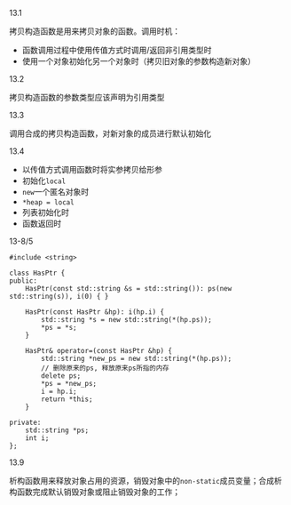 13.1

拷贝构造函数是用来拷贝对象的函数。调用时机：

- 函数调用过程中使用传值方式时调用/返回非引用类型时
- 使用一个对象初始化另一个对象时（拷贝旧对象的参数构造新对象）

13.2

拷贝构造函数的参数类型应该声明为引用类型

13.3

调用合成的拷贝构造函数，对新对象的成员进行默认初始化

13.4

- 以传值方式调用函数时将实参拷贝给形参
- 初始化`local`
- `new`一个匿名对象时
- `*heap = local`
- 列表初始化时
- 函数返回时

13-8/5

```
#include <string>

class HasPtr {
public:
    HasPtr(const std::string &s = std::string()): ps(new std::string(s)), i(0) { }

    HasPtr(const HasPtr &hp): i(hp.i) {
        std::string *s = new std::string(*(hp.ps));
        *ps = *s;
    }

    HasPtr& operator=(const HasPtr &hp) {
        std::string *new_ps = new std::string(*(hp.ps));
        // 删除原来的ps, 释放原来ps所指的内存
        delete ps;
        *ps = *new_ps;
        i = hp.i;
        return *this;
    }

private:
    std::string *ps;
    int i;
};
```

13.9

析构函数用来释放对象占用的资源，销毁对象中的`non-static`成员变量；合成析构函数完成默认销毁对象或阻止销毁对象的工作；

